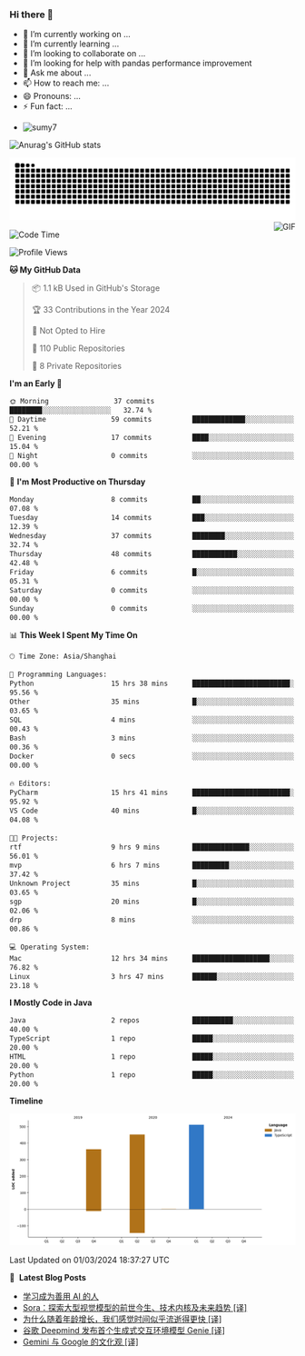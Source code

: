 ### Hi there 👋
<!--
**alloevil/alloevil** is a ✨ _special_ ✨ repository because its `README.md` (this file) appears on your GitHub profile.

Here are some ideas to get you started:

- 🔭 I’m currently working on ...
- 🌱 I’m currently learning ...
- 👯 I’m looking to collaborate on ...
- 🤔 I’m looking for help with ...
- 💬 Ask me about ...
- 📫 How to reach me: ...
- 😄 Pronouns: ...
- ⚡ Fun fact: ...
-->

- 🔭 I’m currently working on ...
- 🌱 I’m currently learning ...
- 👯 I’m looking to collaborate on ...
- 🤔 I’m looking for help with pandas performance improvement
- 💬 Ask me about ...
- 📫 How to reach me: ...
- 😄 Pronouns: ...
- ⚡ Fun fact: ...
  
+ ![sumy7](https://komarev.com/ghpvc/?username=alloevil)

![Anurag's GitHub stats](https://github-readme-stats.vercel.app/api?username=alloevil&show_icons=true&bg_color=00000000)

<picture align="center">
  <source media="(prefers-color-scheme: dark)" srcset="https://github.com/alloevil/alloevil/blob/output/github-contribution-grid-snake.svg">
  <source media="(prefers-color-scheme: dark)" srcset="https://github.com/alloevil/alloevil/blob/output/github-contribution-grid-snake.svg">
  <img alt="github contribution grid snake animation" src="https://github.com/alloevil/alloevil/blob/output/github-contribution-grid-snake.svg">
</picture>

<img align="right" alt="GIF" src="https://raw.githubusercontent.com/JoeyBling/JoeyBling/master/pic/pusheencode.gif" />

<!--START_SECTION:waka-->
![Code Time](http://img.shields.io/badge/Code%20Time-2%2C099%20hrs%2056%20mins-blue)

![Profile Views](http://img.shields.io/badge/Profile%20Views-0-blue)

**🐱 My GitHub Data** 

> 📦 1.1 kB Used in GitHub's Storage 
 > 
> 🏆 33 Contributions in the Year 2024
 > 
> 🚫 Not Opted to Hire
 > 
> 📜 110 Public Repositories 
 > 
> 🔑 8 Private Repositories 
 > 
**I'm an Early 🐤** 

```text
🌞 Morning                37 commits          ████████░░░░░░░░░░░░░░░░░   32.74 % 
🌆 Daytime                59 commits          █████████████░░░░░░░░░░░░   52.21 % 
🌃 Evening                17 commits          ████░░░░░░░░░░░░░░░░░░░░░   15.04 % 
🌙 Night                  0 commits           ░░░░░░░░░░░░░░░░░░░░░░░░░   00.00 % 
```
📅 **I'm Most Productive on Thursday** 

```text
Monday                   8 commits           ██░░░░░░░░░░░░░░░░░░░░░░░   07.08 % 
Tuesday                  14 commits          ███░░░░░░░░░░░░░░░░░░░░░░   12.39 % 
Wednesday                37 commits          ████████░░░░░░░░░░░░░░░░░   32.74 % 
Thursday                 48 commits          ███████████░░░░░░░░░░░░░░   42.48 % 
Friday                   6 commits           █░░░░░░░░░░░░░░░░░░░░░░░░   05.31 % 
Saturday                 0 commits           ░░░░░░░░░░░░░░░░░░░░░░░░░   00.00 % 
Sunday                   0 commits           ░░░░░░░░░░░░░░░░░░░░░░░░░   00.00 % 
```


📊 **This Week I Spent My Time On** 

```text
🕑︎ Time Zone: Asia/Shanghai

💬 Programming Languages: 
Python                   15 hrs 38 mins      ████████████████████████░   95.56 % 
Other                    35 mins             █░░░░░░░░░░░░░░░░░░░░░░░░   03.65 % 
SQL                      4 mins              ░░░░░░░░░░░░░░░░░░░░░░░░░   00.43 % 
Bash                     3 mins              ░░░░░░░░░░░░░░░░░░░░░░░░░   00.36 % 
Docker                   0 secs              ░░░░░░░░░░░░░░░░░░░░░░░░░   00.00 % 

🔥 Editors: 
PyCharm                  15 hrs 41 mins      ████████████████████████░   95.92 % 
VS Code                  40 mins             █░░░░░░░░░░░░░░░░░░░░░░░░   04.08 % 

🐱‍💻 Projects: 
rtf                      9 hrs 9 mins        ██████████████░░░░░░░░░░░   56.01 % 
mvp                      6 hrs 7 mins        █████████░░░░░░░░░░░░░░░░   37.42 % 
Unknown Project          35 mins             █░░░░░░░░░░░░░░░░░░░░░░░░   03.65 % 
sgp                      20 mins             █░░░░░░░░░░░░░░░░░░░░░░░░   02.06 % 
drp                      8 mins              ░░░░░░░░░░░░░░░░░░░░░░░░░   00.86 % 

💻 Operating System: 
Mac                      12 hrs 34 mins      ███████████████████░░░░░░   76.82 % 
Linux                    3 hrs 47 mins       ██████░░░░░░░░░░░░░░░░░░░   23.18 % 
```

**I Mostly Code in Java** 

```text
Java                     2 repos             ██████████░░░░░░░░░░░░░░░   40.00 % 
TypeScript               1 repo              █████░░░░░░░░░░░░░░░░░░░░   20.00 % 
HTML                     1 repo              █████░░░░░░░░░░░░░░░░░░░░   20.00 % 
Python                   1 repo              █████░░░░░░░░░░░░░░░░░░░░   20.00 % 
```



**Timeline**

![Lines of Code chart](https://raw.githubusercontent.com/alloevil/alloevil/main/assets/bar_graph.png)


 Last Updated on 01/03/2024 18:37:27 UTC
<!--END_SECTION:waka-->

📕 &nbsp;**Latest Blog Posts**
<!-- BLOG-POST-LIST:START -->
- [学习成为善用 AI 的人](https://baoyu.io/blog/ai/xu)
- [Sora：探索大型视觉模型的前世今生、技术内核及未来趋势 [译]](https://baoyu.io/translations/ai-paper/2402.17177-sora-a-review-on-background-technology-limitations-and-opportunities-of-large-vision-models)
- [为什么随着年龄增长，我们感觉时间似乎流逝得更快 [译]](https://baoyu.io/translations/life/why-time-seems-to-pass-faster-as-we-age)
- [谷歌 Deepmind 发布首个生成式交互环境模型 Genie [译]](https://baoyu.io/translations/google/introduce-genie)
- [Gemini 与 Google 的文化观 [译]](https://baoyu.io/translations/google/gemini-and-googles-culture)
<!-- BLOG-POST-LIST:END -->
